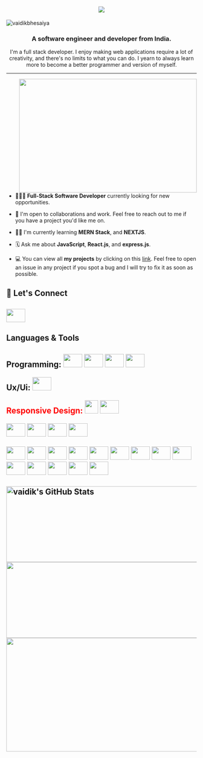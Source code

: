 ﻿<h1 align="center">
    <img src="https://readme-typing-svg.herokuapp.com/?lines=Hi+there!+👋🏽;I'm+Vaidik!;Nice+to+meet+you!+🙂&center=true&size=30&color=29d2a">
</h1>

<p align="left"> <img src="https://komarev.com/ghpvc/?username=vaidikbhesaniya&label=Profile%20views&color=0e75b6&style=flat" alt="vaidikbhesaiya" /> </p>
<h3 align="center">A software engineer and developer from India.</h3>

<p align="center">I'm a full stack developer. I enjoy making web applications  require a lot of creativity, and there's no limits to what you can do. I yearn to always learn more to become a better programmer and version of myself.</p>

---

<img align="right" width="470px" height="300px" src="https://cdn.dribbble.com/users/2131993/screenshots/4948736/media/45dceb640723d72436c427add7966cf8.gif">

- 👨🏽‍💻 **Full-Stack Software Developer** currently looking for new opportunities.

- 👥 I'm open to collaborations and work. Feel free to reach out to me if you have a project you'd like me on.

- 🥷🏽 I'm currently learning **MERN Stack**, and **NEXTJS**.

- 🗓 Ask me about **JavaScript**, **React.js**, and **express.js**.

- 💻 You can view all **my projects** by clicking on this [link](https://github.com/vaidikbhesaniya?tab=repositories). Feel free to open an issue in any project if you spot a bug and I will try to fix it as soon as possible.

 <h2>📲  Let's Connect<h2>

 <a href="https://www.linkedin.com/in/vaidik-bhesaniya-17863821b/">
<img height="35" width="50" src="https://skillicons.dev/icons?i=linkedin" />
 </a>

</br>
 
 <h2> Languages & Tools<h2>
 <div align="left">
<p>Programming:
<img height="35" width="50" src="https://skillicons.dev/icons?i=javascript" />
<img height="35" width="50" src="https://skillicons.dev/icons?i=typescript" />
    <img height="35" width="50" src="https://skillicons.dev/icons?i=c" />
    
<img height="35" width="50" src="https://skillicons.dev/icons?i=java" />
</p>
<p>Ux/Ui: 
<img height="35" width="50" src="https://skillicons.dev/icons?i=figma" />
</p>
<p style="color:red">Responsive Design:
   <img height="35" width="35" src="https://avatars.githubusercontent.com/u/139895814?s=280&v=4"> 
    <img height="35" width="50" src="https://skillicons.dev/icons?i=tailwind" />
</p>

<p>
   <img height="35" width="50" src="https://skillicons.dev/icons?i=mysql" /> 
    <img height="35" width="50" src="https://skillicons.dev/icons?i=supabase" />
      <img height="35" width="50" src="https://skillicons.dev/icons?i=mongodb" />    
    <img height="35" width="50" src="https://skillicons.dev/icons?i=postgresql" />
       
</p>
<img height="35" width="50" src="https://skillicons.dev/icons?i=react" />
<img height="35" width="50" src="https://skillicons.dev/icons?i=vite" />
<img height="35" width="50" src="https://skillicons.dev/icons?i=express" />

<img height="35" width="50" src="https://skillicons.dev/icons?i=git" />

<img height="35" width="50" src="https://skillicons.dev/icons?i=md" />
<img height="35" width="50" src="https://skillicons.dev/icons?i=nextjs" />

<img height="35" width="50" src="https://skillicons.dev/icons?i=nodejs" />
<img height="35" width="50" src="https://skillicons.dev/icons?i=postman" />
<img height="35" width="50" src="https://skillicons.dev/icons?i=redux" />

<img height="35" width="50" src="https://skillicons.dev/icons?i=ts" />

<img height="35" width="50" src="https://skillicons.dev/icons?i=vercel" />

<img height="35" width="50" src="https://skillicons.dev/icons?i=prisma" />
<img height="35" width="50" src="https://skillicons.dev/icons?i=docker" />	
<img height="35" width="50" src="https://skillicons.dev/icons?i=nextauth" />


 </div>
     
  </br>
   <div>      
  <img height="200" width="850" align="center" src="https://github-readme-stats-eight-theta.vercel.app/api?username=vaidikbhesaniya&show_icons=true&theme=dark" alt="vaidik's GitHub Stats"/>
  <img height="200" width="850" align="center" src="https://github-readme-stats.vercel.app/api/top-langs/?username=vaidikbhesaniya&theme=dark&layout=compact"/>
<!--   <img height="300" width="950" align="center" src="https://leetcard.jacoblin.cool/vaidik1212?theme=dark&font=Poly&ext=heatmap"/> -->
 <img height="300" width="1275" align="center" src="https://contribution.catsjuice.com/_/vaidikbhesaniya?chart=3dbar&gap=0.6&scale=2&gradient=true&flatten=1&animation=wave&animation_duration=1&animation_delay=0.05&animation_amplitude=20&animation_frequency=0.5&animation_wave_center=0_0&format=svg&weeks=30&theme=green&widget_size=small&dark=true"/>
 


   </div>

</br>





